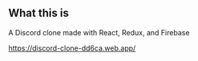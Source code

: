 ## What this is
A Discord clone made with React, Redux, and Firebase

https://discord-clone-dd6ca.web.app/
